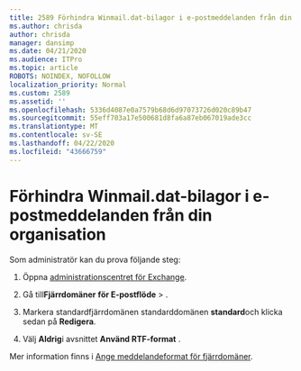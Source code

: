 ```yaml
---
title: 2589 Förhindra Winmail.dat-bilagor i e-postmeddelanden från din organisation
ms.author: chrisda
author: chrisda
manager: dansimp
ms.date: 04/21/2020
ms.audience: ITPro
ms.topic: article
ROBOTS: NOINDEX, NOFOLLOW
localization_priority: Normal
ms.custom: 2589
ms.assetid: ''
ms.openlocfilehash: 5336d4087e0a7579b68d6d97073726d020c89b47
ms.sourcegitcommit: 55eff703a17e500681d8fa6a87eb067019ade3cc
ms.translationtype: MT
ms.contentlocale: sv-SE
ms.lasthandoff: 04/22/2020
ms.locfileid: "43666759"
---
```

# <a name="help-prevent-winmaildat-attachments-in-email-messages-from-your-organization"></a>Förhindra Winmail.dat-bilagor i e-postmeddelanden från din organisation

Som administratör kan du prova följande steg:

1. Öppna [administrationscentret för Exchange](https://outlook.office365.com/ecp/).

2. Gå till**Fjärrdomäner** **för E-postflöde** > .

3. Markera standardfjärrdomänen standarddomänen **standard**och klicka sedan på **Redigera**.

4. Välj **Aldrig**i avsnittet **Använd RTF-format** .

Mer information finns i [Ange meddelandeformat för fjärrdomäner](https://docs.microsoft.com/Exchange/mail-flow-best-practices/remote-domains/remote-domains#specifying-message-format).
